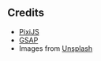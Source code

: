 
## Credits

- [PixiJS](http://www.pixijs.com/)
- [GSAP](https://greensock.com/gsap)
- Images from [Unsplash](https://unsplash.com/)





